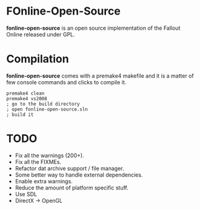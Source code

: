 # FOnline-Open-Source

**fonline-open-source** is an open source implementation of the Fallout Online released under GPL.

# Compilation
**fonline-open-source** comes with a premake4 makefile and it is a matter of few console commands and clicks to compile it.

    premake4 clean
    premake4 vs2008
    ; go to the build directory
    ; open fonline-open-source.sln
    ; build it
    
# TODO
* Fix all the warnings (200+).
* Fix all the FIXMEs.
* Refactor dat archive support / file manager.
* Some better way to handle external dependencies.
* Enable extra warnings.
* Reduce the amount of platform specific stuff.
* Use SDL
* DirectX -> OpenGL